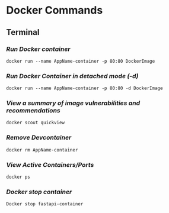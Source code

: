 # Docker Commands

## Terminal

### *Run Docker container*

`docker run --name AppName-container -p 80:80 DockerImage`

### *Run Docker Container in detached mode (-d)*

`docker run --name AppName-container -p 80:80 -d DockerImage`

### *View a summary of image vulnerabilities and recommendations*

`docker scout quickview`

### *Remove Devcontainer*

`docker rm AppName-container`

### *View Active Containers/Ports*

`docker ps`

### *Docker stop container*

`Docker stop fastapi-container`

